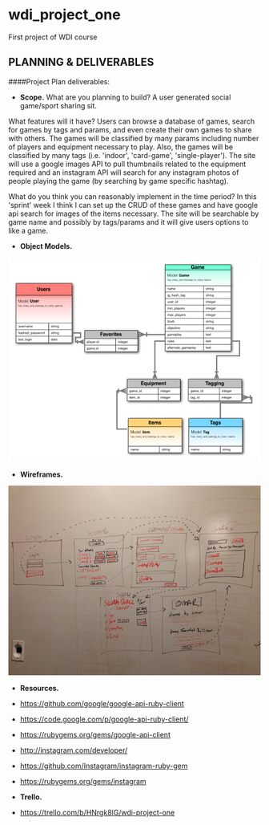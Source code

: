 wdi_project_one
===============

First project of WDI course


## PLANNING & DELIVERABLES

####Project Plan deliverables:

* **Scope.**
What are you planning to build?
A user generated social game/sport sharing sit.

What features will it have?
Users can browse a database of games, search for games by tags and params, and even create their own games to share with others. The games will be classified by many params including number of players and equipment necessary to play. Also, the games will be classified by many tags (i.e. 'indoor', 'card-game', 'single-player'). The site will use a google images API to pull thumbnails related to the equipment required and an instagram API will search for any instagram photos of people playing the game (by searching by game specific hashtag).

What do you think you can reasonably implement in the time period?
In this 'sprint' week I think I can set up the CRUD of these games and have google api search for images of the items necessary. The site will be searchable by game name and possibly by tags/params and it will give users options to like a game. 



* **Object Models.** 

![Object Model Diagram](resources/wdi_project_one_models.png)


* **Wireframes.** 

![Wireframe](resources/wire_frame.png)

* **Resources.** 
* https://github.com/google/google-api-ruby-client
* https://code.google.com/p/google-api-ruby-client/
* https://rubygems.org/gems/google-api-client
* http://instagram.com/developer/
* https://github.com/Instagram/instagram-ruby-gem
* https://rubygems.org/gems/instagram

* **Trello.**
* https://trello.com/b/HNrgk8lG/wdi-project-one


